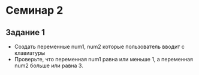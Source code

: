 # Семинар 2

## Задание 1

 - Создать переменные num1, num2 которые пользователь вводит с клавиатуры
 - Проверьте, что переменная num1 равна или меньше 1, а переменная num2 больше или равна 3.